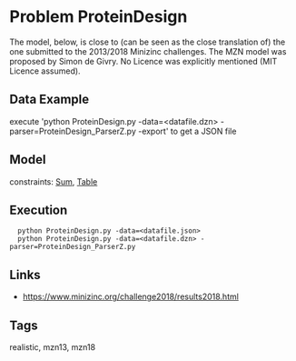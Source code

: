 # Problem ProteinDesign

The model, below, is close to (can be seen as the close translation of) the one submitted to the 2013/2018 Minizinc challenges.
The MZN model was proposed by Simon de Givry.
No Licence was explicitly mentioned (MIT Licence assumed).

## Data Example
  execute 'python ProteinDesign.py -data=<datafile.dzn> -parser=ProteinDesign_ParserZ.py -export' to get a JSON file

## Model
  constraints: [Sum](http://pycsp.org/documentation/constraints/Sum), [Table](http://pycsp.org/documentation/constraints/Table)

## Execution
```
  python ProteinDesign.py -data=<datafile.json>
  python ProteinDesign.py -data=<datafile.dzn> -parser=ProteinDesign_ParserZ.py
```

## Links
  - https://www.minizinc.org/challenge2018/results2018.html

## Tags
  realistic, mzn13, mzn18
